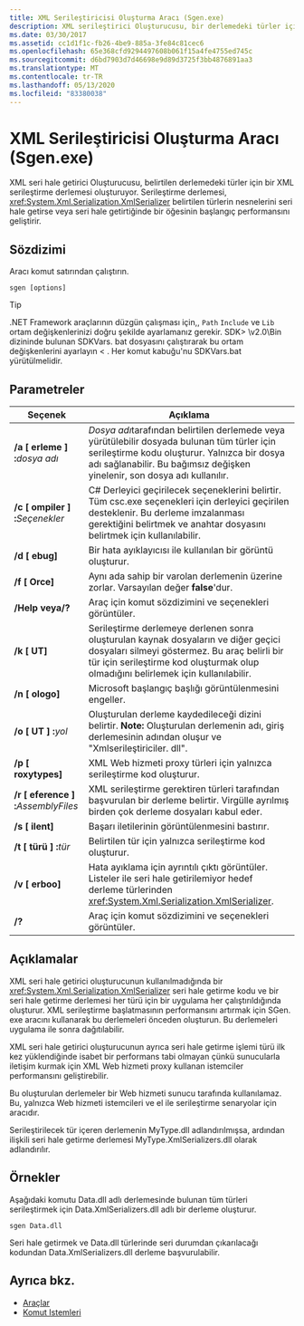 ```yaml
---
title: XML Serileştiricisi Oluşturma Aracı (Sgen.exe)
description: XML serileştirici Oluşturucusu, bir derlemedeki türler için bir XML serileştirme derlemesi oluşturur ve bu da XmlSerializer 'ın başlangıç performansını geliştirir.
ms.date: 03/30/2017
ms.assetid: cc1d1f1c-fb26-4be9-885a-3fe84c81cec6
ms.openlocfilehash: 65e368cfd9294497608b061f15a4fe4755ed745c
ms.sourcegitcommit: d6bd7903d7d46698e9d89d3725f3bb4876891aa3
ms.translationtype: MT
ms.contentlocale: tr-TR
ms.lasthandoff: 05/13/2020
ms.locfileid: "83380038"
---
```

# <a name="xml-serializer-generator-tool-sgenexe"></a>XML Serileştiricisi Oluşturma Aracı (Sgen.exe)

XML seri hale getirici Oluşturucusu, belirtilen derlemedeki türler için bir XML serileştirme derlemesi oluşturuyor. Serileştirme derlemesi, <xref:System.Xml.Serialization.XmlSerializer> belirtilen türlerin nesnelerini seri hale getirse veya seri hale getirtiğinde bir öğesinin başlangıç performansını geliştirir.
  
## <a name="syntax"></a>Sözdizimi

Aracı komut satırından çalıştırın.
  
```console  
sgen [options]  
```
  
> [!TIP]
> .NET Framework araçlarının düzgün çalışması için,, `Path` `Include` ve `Lib` ortam değişkenlerinizi doğru şekilde ayarlamanız gerekir. SDK> \v2.0\Bin dizininde bulunan SDKVars. bat dosyasını çalıştırarak bu ortam değişkenlerini ayarlayın \< . Her komut kabuğu'nu SDKVars.bat yürütülmelidir.
  
## <a name="parameters"></a>Parametreler  
  
|Seçenek|Açıklama|  
|------------|-----------------|  
|**/a \[ erleme \] :**_dosya adı_|*Dosya adı*tarafından belirtilen derlemede veya yürütülebilir dosyada bulunan tüm türler için serileştirme kodu oluşturur. Yalnızca bir dosya adı sağlanabilir. Bu bağımsız değişken yinelenir, son dosya adı kullanılır.|  
|**/c \[ ompiler \] :**_Seçenekler_|C# Derleyici geçirilecek seçeneklerini belirtir. Tüm csc.exe seçenekleri için derleyici geçirilen desteklenir. Bu derleme imzalanması gerektiğini belirtmek ve anahtar dosyasını belirtmek için kullanılabilir.|  
|**/d \[ ebug\]**|Bir hata ayıklayıcısı ile kullanılan bir görüntü oluşturur.|  
|**/f \[ Orce\]**|Aynı ada sahip bir varolan derlemenin üzerine zorlar. Varsayılan değer **false**'dur.|  
|**/Help veya/?**|Araç için komut sözdizimini ve seçenekleri görüntüler.|  
|**/k \[ UT\]**|Serileştirme derlemeye derlenen sonra oluşturulan kaynak dosyaların ve diğer geçici dosyaları silmeyi göstermez. Bu araç belirli bir tür için serileştirme kod oluşturmak olup olmadığını belirlemek için kullanılabilir.|  
|**/n \[ ologo\]**|Microsoft başlangıç başlığı görüntülenmesini engeller.|  
|**/o \[ UT \] :**_yol_|Oluşturulan derleme kaydedileceği dizini belirtir. **Note:**  Oluşturulan derlemenin adı, giriş derlemesinin adından oluşur ve "Xmlserileştiriciler. dll".|  
|**/p \[ roxytypes\]**|XML Web hizmeti proxy türleri için yalnızca serileştirme kod oluşturur.|  
|**/r \[ eference \] :**_AssemblyFiles_|XML serileştirme gerektiren türleri tarafından başvurulan bir derleme belirtir. Virgülle ayrılmış birden çok derleme dosyaları kabul eder.|  
|**/s \[ ilent\]**|Başarı iletilerinin görüntülenmesini bastırır.|  
|**/t \[ türü \] :**_tür_|Belirtilen tür için yalnızca serileştirme kod oluşturur.|  
|**/v \[ erboo\]**|Hata ayıklama için ayrıntılı çıktı görüntüler. Listeler ile seri hale getirilemiyor hedef derleme türlerinden <xref:System.Xml.Serialization.XmlSerializer>.|  
|**/?**|Araç için komut sözdizimini ve seçenekleri görüntüler.|  
  
## <a name="remarks"></a>Açıklamalar  
 XML seri hale getirici oluşturucunun kullanılmadığında bir <xref:System.Xml.Serialization.XmlSerializer> seri hale getirme kodu ve bir seri hale getirme derlemesi her türü için bir uygulama her çalıştırıldığında oluşturur. XML serileştirme başlatmasının performansını artırmak için SGen. exe aracını kullanarak bu derlemeleri önceden oluşturun. Bu derlemeleri uygulama ile sonra dağıtılabilir.  
  
 XML seri hale getirici oluşturucunun ayrıca seri hale getirme işlemi türü ilk kez yüklendiğinde isabet bir performans tabi olmayan çünkü sunucularla iletişim kurmak için XML Web hizmeti proxy kullanan istemciler performansını geliştirebilir.  
  
 Bu oluşturulan derlemeler bir Web hizmeti sunucu tarafında kullanılamaz. Bu, yalnızca Web hizmeti istemcileri ve el ile serileştirme senaryolar için aracıdır.  
  
 Serileştirilecek tür içeren derlemenin MyType.dll adlandırılmışsa, ardından ilişkili seri hale getirme derlemesi MyType.XmlSerializers.dll olarak adlandırılır.  
  
## <a name="examples"></a>Örnekler  
 Aşağıdaki komutu Data.dll adlı derlemesinde bulunan tüm türleri serileştirmek için Data.XmlSerializers.dll adlı bir derleme oluşturur.  
  
```console  
sgen Data.dll
```  
  
 Seri hale getirmek ve Data.dll türlerinde seri durumdan çıkarılacağı kodundan Data.XmlSerializers.dll derleme başvurulabilir.  
  
## <a name="see-also"></a>Ayrıca bkz.

- [Araçlar](../../../docs/framework/tools/index.md)
- [Komut Istemleri](../../../docs/framework/tools/developer-command-prompt-for-vs.md)
